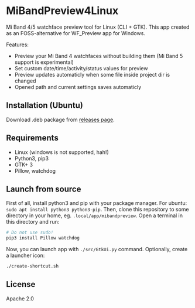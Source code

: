# MiBandPreview4Linux
Mi Band 4/5 watchface preview tool for Linux (CLI + GTK).
This app created as an FOSS-alternative for WF_Preview app for Windows.

Features:
- Preview your Mi Band 4 watchfaces without building them (Mi Band 5 support is experimental)
- Set custom date/time/activity/status values for preview
- Preview updates automaticly when some file inside project dir is changed
- Opened path and current settings saves automaticly

## Installation (Ubuntu)
Download .deb package from [releases page](https://github.com/melianmiko/MiBandPreview4Linux/releases).

## Requirements
- Linux (windows is not supported, hah!)
- Python3, pip3
- GTK+ 3
- Pillow, watchdog

## Launch from source
First of all, install python3 and pip with your package manager. For ubuntu: `sudo
apt install python3 python3-pip`. Then, clone this repository to some directory
in your home, eg. `.local/app/mibandpreview`. Open a terminal in this directory and run:
```bash
# Do not use sudo!
pip3 install Pillow watchdog
```
Now, you can launch app with `./src/GtkUi.py` command.
Optionally, create a launcher icon:
```bash
./create-shortcut.sh
```

## License
Apache 2.0
